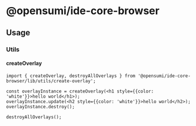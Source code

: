 # @opensumi/ide-core-browser

## Usage

### Utils

#### createOverlay
```tsx
import { createOverlay, destroyAllOverlays } from '@opensumi/ide-core-browser/lib/utils/create-overlay';

const overlayInstance = createOverlay(<h1 style={{color: 'white'}}>hello world</h1>);
overlayInstance.update(<h2 style={{color: 'white'}}>hello world</h2>);
overlayInstance.destroy();

destroyAllOverlays();
```
